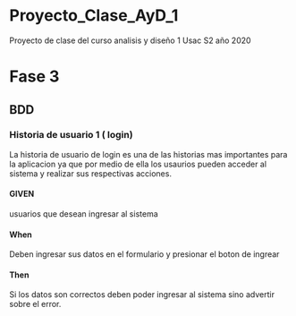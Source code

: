 # Proyecto_Clase_AyD_1
Proyecto de clase del curso analisis y diseño 1  Usac S2 año 2020
# Fase 3
## BDD
### Historia de usuario 1 ( login)
La historia de usuario de login es una de las historias mas importantes para la aplicacion ya que por medio de ella los usaurios pueden acceder al sistema y realizar sus respectivas acciones.

#### GIVEN
usuarios que desean ingresar al sistema

#### When 
Deben ingresar sus datos en el formulario y presionar el boton de ingrear

#### Then
Si los datos son correctos deben poder ingresar al sistema sino advertir sobre el error.